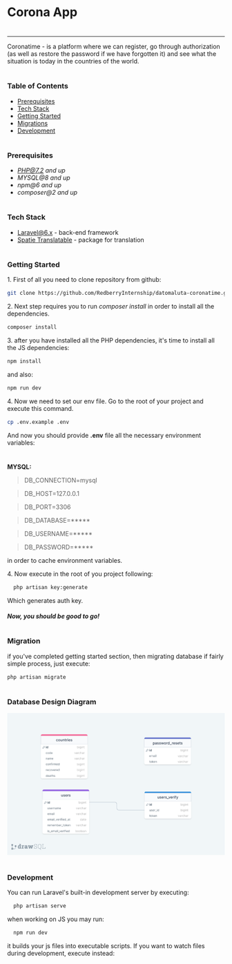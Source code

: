 <div style="display:flex; align-items: center">
  <h1 style="position:relative; top: -6px" >Corona App</h1>
</div>

---
Coronatime - is a platform where we can register, go through authorization (as well as restore the password if we have forgotten it) and see what the situation is today in the countries of the world.

#
### Table of Contents
* [Prerequisites](#prerequisites)
* [Tech Stack](#tech-stack)
* [Getting Started](#getting-started)
* [Migrations](#migration)
* [Development](#development)

#
### Prerequisites

* *PHP@7.2 and up*
* *MYSQL@8 and up*
* *npm@6 and up*
* *composer@2 and up*


#
### Tech Stack

* [Laravel@6.x](https://laravel.com/docs/6.x) - back-end framework
*  [Spatie Translatable](https://github.com/spatie/laravel-translatable) - package for translation

#
### Getting Started
1\. First of all you need to clone repository from github:
```sh
git clone https://github.com/RedberryInternship/datomaluta-coronatime.git
```

2\. Next step requires you to run *composer install* in order to install all the dependencies.
```sh
composer install
```

3\. after you have installed all the PHP dependencies, it's time to install all the JS dependencies:
```sh
npm install
```

and also:
```sh
npm run dev
```

4\. Now we need to set our env file. Go to the root of your project and execute this command.
```sh
cp .env.example .env
```
And now you should provide **.env** file all the necessary environment variables:

#
**MYSQL:**
>DB_CONNECTION=mysql

>DB_HOST=127.0.0.1

>DB_PORT=3306

>DB_DATABASE=*****

>DB_USERNAME=*****

>DB_PASSWORD=*****


in order to cache environment variables.

4\. Now execute in the root of you project following:
```sh
  php artisan key:generate
```
Which generates auth key.

##### Now, you should be good to go!


#
### Migration
if you've completed getting started section, then migrating database if fairly simple process, just execute:
```sh
php artisan migrate
```

#
### Database Design Diagram
![](./readme/assets/coronatime-draw.png)

#
### Development

You can run Laravel's built-in development server by executing:

```sh
  php artisan serve
```

when working on JS you may run:

```sh
  npm run dev
```
it builds your js files into executable scripts.
If you want to watch files during development, execute instead:
